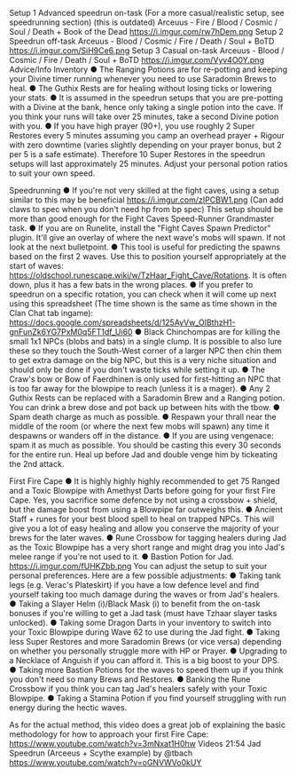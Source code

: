Setup 1
Advanced speedrun on-task (For a more casual/realistic setup, see speedrunning section)
(this is outdated)
Arceuus - Fire / Blood / Cosmic / Soul / Death + Book of the Dead 
https://i.imgur.com/rw7hDem.png 
Setup 2
Speedrun off-task
Arceuus - Blood / Cosmic / Fire / Death / Soul + BoTD
https://i.imgur.com/SiH9Ce6.png 
Setup 3
Casual on-task
Arceuus - Blood / Cosmic / Fire / Death / Soul + BoTD
https://i.imgur.com/Vyv4O0Y.png 
Advice/Info
Inventory
● The Ranging Potions are for re-potting and keeping your Divine timer running whenever you need to use Saradomin Brews to heal.
● The Guthix Rests are for healing without losing ticks or lowering your stats. 
● It is assumed in the speedrun setups that you are pre-potting with a Divine at the bank, hence only taking a single potion into the cave. If you think your runs will take over 25 minutes, take a second Divine potion with you.
● If you have high prayer (90+), you use roughly 2 Super Restores every 5 minutes assuming you camp an overhead prayer + Rigour with zero downtime (varies slightly depending on your prayer bonus, but 2 per 5 is a safe estimate). Therefore 10 Super Restores in the speedrun setups will last approximately 25 minutes. Adjust your personal potion ratios to suit your own speed.

Speedrunning
● If you're not very skilled at the fight caves, using a setup similar to this may be beneficial https://i.imgur.com/zIPCBW1.png (Can add claws to spec when you don't need hp from bp spec)
This setup should be more than good enough for the Fight Caves Speed-Runner Grandmaster task.
● If you are on Runelite, install the "Fight Caves Spawn Predictor" plugin. It'll give an overlay of where the next wave's mobs will spawn. If not look at the next bulletpoint.
● This tool is useful for predicting the spawns based on the first 2 waves. Use this to position yourself appropriately at the start of waves: https://oldschool.runescape.wiki/w/TzHaar_Fight_Cave/Rotations.
It is often down, plus it has a few bats in the wrong places.
● If you prefer to speedrun on a specific rotation, you can check when it will come up next using this spreadsheet (The time shown is the same as time shown in the Clan Chat tab ingame):
<https://docs.google.com/spreadsheets/d/125AyVw_OIBthzH1-gnFunZk6YG7PxM0q5FT1df_Ui60>
● Black Chinchompas are for killing the small 1x1 NPCs (blobs and bats) in a single clump. It is possible to also lure these so they touch the South-West corner of a larger NPC then chin them to get extra damage on the big NPC, but this is a very niche situation and should only be done if you don't waste ticks while setting it up.
● The Craw's bow or Bow of Faerdhinen is only used for first-hitting an NPC that is too far away for the blowpipe to reach (unless it is a mager). 
● Any 2 Guthix Rests can be replaced with a Saradomin Brew and a Ranging potion. You can drink a brew dose and pot back up between hits with the tbow.
● Spam death charge as much as possible.
● Respawn your thrall near the middle of the room (or where the next few mobs will spawn) any time it despawns or wanders off in the distance.
● If you are using vengenace: spam it as much as possible. You should be casting this every 30 seconds for the entire run. Heal up before Jad and double venge him by tickeating the 2nd attack.

First Fire Cape
● It is highly highly highly recommended to get 75 Ranged and a Toxic Blowpipe with Amethyst Darts before going for your first Fire Cape. Yes, you sacrifice some defence by not using a crossbow + shield, but the damage boost from using a Blowpipe far outweighs this.
● Ancient Staff + runes for your best blood spell to heal on trapped NPCs. This will give you a lot of easy healing and allow you conserve the majority of your brews for the later waves.
● Rune Crossbow for tagging healers during Jad as the Toxic Blowpipe has a very short range and might drag you into Jad's melee range if you're not used to it.
● Bastion Potion for Jad.
https://i.imgur.com/fUHKZbb.png 
You can adjust the setup to suit your personal preferences. Here are a few possible adjustments:
● Taking tank legs (e.g. Verac's Plateskirt) if you have a low defence level and find yourself taking too much damage during the waves or from Jad's healers.
● Taking a Slayer Helm (i)/Black Mask (i) to benefit from the on-task bonuses if you're willing to get a Jad task (must have Tzhaar slayer tasks unlocked).
● Taking some Dragon Darts in your inventory to switch into your Toxic Blowpipe during Wave 62 to use during the Jad fight.
● Taking less Super Restores and more Saradomin Brews (or vice versa) depending on whether you personally struggle more with HP or Prayer.
● Upgrading to a Necklace of Anguish if you can afford it. This is a big boost to your DPS.
● Taking more Bastion Potions for the waves to speed them up if you think you don't need so many Brews and Restores.
● Banking the Rune Crossbow if you think you can tag Jad's healers safely with your Toxic Blowpipe.
● Taking a Stamina Potion if you find yourself struggling with run energy during the hectic waves.

As for the actual method, this video does a great job of explaining the basic methodology for how to approach your first Fire Cape:
https://www.youtube.com/watch?v=3mNxat1H0hw
Videos
21:54 Jad Speedrun (Arceeus + Scythe example) by @tbach 
https://www.youtube.com/watch?v=oGNVWVo0kUY 
